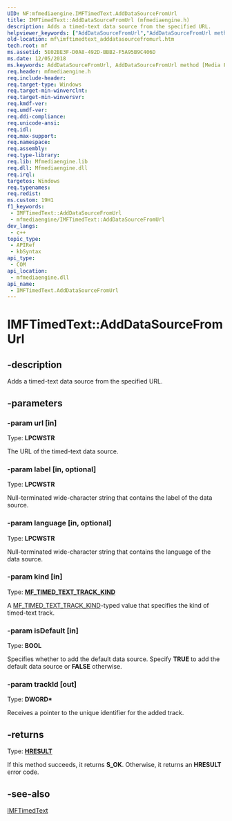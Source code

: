 ```yaml
---
UID: NF:mfmediaengine.IMFTimedText.AddDataSourceFromUrl
title: IMFTimedText::AddDataSourceFromUrl (mfmediaengine.h)
description: Adds a timed-text data source from the specified URL.
helpviewer_keywords: ["AddDataSourceFromUrl","AddDataSourceFromUrl method [Media Foundation]","AddDataSourceFromUrl method [Media Foundation]","IMFTimedText interface","IMFTimedText interface [Media Foundation]","AddDataSourceFromUrl method","IMFTimedText.AddDataSourceFromUrl","IMFTimedText::AddDataSourceFromUrl","mf.imftimedtext_adddatasourcefromurl","mfmediaengine/IMFTimedText::AddDataSourceFromUrl"]
old-location: mf\imftimedtext_adddatasourcefromurl.htm
tech.root: mf
ms.assetid: 5E02BE3F-D0A8-492D-BBB2-F5A95B9C406D
ms.date: 12/05/2018
ms.keywords: AddDataSourceFromUrl, AddDataSourceFromUrl method [Media Foundation], AddDataSourceFromUrl method [Media Foundation],IMFTimedText interface, IMFTimedText interface [Media Foundation],AddDataSourceFromUrl method, IMFTimedText.AddDataSourceFromUrl, IMFTimedText::AddDataSourceFromUrl, mf.imftimedtext_adddatasourcefromurl, mfmediaengine/IMFTimedText::AddDataSourceFromUrl
req.header: mfmediaengine.h
req.include-header: 
req.target-type: Windows
req.target-min-winverclnt: 
req.target-min-winversvr: 
req.kmdf-ver: 
req.umdf-ver: 
req.ddi-compliance: 
req.unicode-ansi: 
req.idl: 
req.max-support: 
req.namespace: 
req.assembly: 
req.type-library: 
req.lib: Mfmediaengine.lib
req.dll: Mfmediaengine.dll
req.irql: 
targetos: Windows
req.typenames: 
req.redist: 
ms.custom: 19H1
f1_keywords:
 - IMFTimedText::AddDataSourceFromUrl
 - mfmediaengine/IMFTimedText::AddDataSourceFromUrl
dev_langs:
 - c++
topic_type:
 - APIRef
 - kbSyntax
api_type:
 - COM
api_location:
 - mfmediaengine.dll
api_name:
 - IMFTimedText.AddDataSourceFromUrl
---
```


# IMFTimedText::AddDataSourceFromUrl


## -description

Adds a timed-text data source from the specified URL.

## -parameters

### -param url [in]

Type: <b>LPCWSTR</b>

The URL of the timed-text data source.

### -param label [in, optional]

Type: <b>LPCWSTR</b>

Null-terminated wide-character string that contains the label of the data source.

### -param language [in, optional]

Type: <b>LPCWSTR</b>

Null-terminated wide-character string that contains the language of the data source.

### -param kind [in]

Type: <b><a href="/windows/desktop/api/mfmediaengine/ne-mfmediaengine-mf_timed_text_track_kind">MF_TIMED_TEXT_TRACK_KIND</a></b>

A <a href="/windows/desktop/api/mfmediaengine/ne-mfmediaengine-mf_timed_text_track_kind">MF_TIMED_TEXT_TRACK_KIND</a>-typed value that specifies the kind of timed-text track.

### -param isDefault [in]

Type: <b>BOOL</b>

Specifies whether to add the default data source. Specify <b>TRUE</b> to add the default data source or <b>FALSE</b> otherwise.

### -param trackId [out]

Type: <b>DWORD*</b>

Receives a pointer to the unique identifier for the added track.

## -returns

Type: <b><a href="/windows/win32/com/structure-of-com-error-codes">HRESULT</a></b>

If this method succeeds, it returns <b xmlns:loc="http://microsoft.com/wdcml/l10n">S_OK</b>. Otherwise, it returns an <b xmlns:loc="http://microsoft.com/wdcml/l10n">HRESULT</b> error code.

## -see-also

<a href="/windows/desktop/api/mfmediaengine/nn-mfmediaengine-imftimedtext">IMFTimedText</a>
